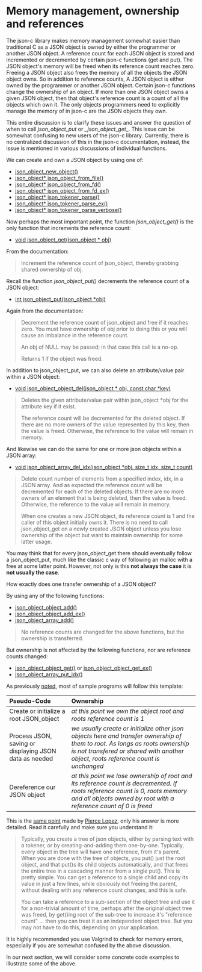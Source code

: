 # Memory management, ownership and references

The json-c library makes memory management somewhat easier than traditional C as a JSON object is owned by either the programmer or another JSON object. A reference count for each JSON object is stored and incremented or decremented by certain json-c functions (get and put).  The JSON object's memory will be freed when its reference count reaches zero. Freeing a JSON object also frees the memory of all the objects the JSON object owns. So in addition to reference counts, A JSON object is either owned by the programmer or another JSON object. Certain json-c functions change the ownership of an object. If more than one JSON object owns a given JSON object, then that object's reference count is a count of all the objects which own it. The only objects programmers need to explicitly manage the memory of in json-c are the JSON objects they own.

This entire discussion is to clarify these issues and answer the question of when to call _*json_object_put*_ or *_json_object_get*_. This issue can be somewhat confusing to new users of the json-c library. Currently, there is no centralized discussion of this in the json-c documentation, instead, the issue is mentioned in various discussions of individual functions.

We can create and own a JSON object by using one of:

- [json_object_new_object()](https://json-c.github.io/json-c/json-c-0.14/doc/html/json__object_8h.html#a68c383f54544fca19b5f2425be397600)
- [json_object* json_object_from_file()](https://json-c.github.io/json-c/json-c-0.14/doc/html/json__util_8h.html#a03119ec0a71af4eee95318e9b2aaf05b)
- [json_object* json_object_from_fd()](https://json-c.github.io/json-c/json-c-0.14/doc/html/json__util_8h.html#a5b72bf6f3ac8fb03da38d2e2d1e18d1b)
- [json_object* json_object_from_fd_ex()](https://json-c.github.io/json-c/json-c-0.14/doc/html/json__util_8h.html#a88c5c7ce735d95f6c3c81c73475e14aa)
- [json_object* json_tokener_parse()](https://json-c.github.io/json-c/json-c-0.14/doc/html/json__tokener_8h.html#a236ef64d079822a4411d13eae7190c4d)
- [json_object* json_tokener_parse_ex()](https://json-c.github.io/json-c/json-c-0.14/doc/html/json__tokener_8h.html#a61679f178111963a9ffa3c8179553f7a)
- [json_object* json_tokener_parse_verbose()](https://json-c.github.io/json-c/json-c-0.14/doc/html/json__tokener_8h.html#a735f2dc755d57ed5c5b807aaaaef3b14)

Now perhaps the most important point, the function _*json_object_get()*_ is the only function that increments the reference count:

- [void json_object_get(json_object \* obj)](https://json-c.github.io/json-c/json-c-0.14/doc/html/json__object_8h.html#a675aa3a9cced685dbfd1c1a770a0c3e4)

From the documentation:

> Increment the reference count of json_object, thereby grabbing shared ownership of obj. 

Recall the function _*json_object_put()*_ decrements the reference count of a JSON object:

- [int json_object_put(json_object \*obj)](https://json-c.github.io/json-c/json-c-0.14/doc/html/json__object_8h.html#afabf61f932cd64a4122ca8092452eed5)

Again from the documentation:

> Decrement the reference count of json_object and free if it reaches zero.
> You must have ownership of obj prior to doing this or you will cause an imbalance in the reference count.
>
> An obj of NULL may be passed; in that case this call is a no-op.
>
> Returns 1 if the object was freed.

In addition to json_object_put, we can also delete an attribute/value pair within a JSON object:

- [void json_object_object_del(json_object * obj, const char *key)](https://json-c.github.io/json-c/json-c-0.14/doc/html/json__object_8h.html#ac6605fdafca20bd5d33c84f4f80a3bda)

> Deletes the given attribute/value pair within json_object *obj for the attribute key if it exist. 
> 
> The reference count will be decremented for the deleted object. If there are no more owners of the value represented by this key, then the value is freed. Otherwise, the reference to the value will remain in memory.

And likewise we can do the same for one or more json objects within a JSON array:

- [void json_object_array_del_idx(json_object *obj, size_t idx, size_t count) ](https://json-c.github.io/json-c/json-c-0.14/doc/html/json__object_8h.html#a722eca9f578704d3af38b97549242c1f)

> Delete count number of elements from a specified index, idx, in a JSON array. And as expected the reference count will be decremented for each of the deleted objects. If there are no more owners of an element that is being deleted, then the value is freed. Otherwise, the reference to the value will remain in memory.
> 
>When one creates a new JSON object, its reference count is 1 and the caller of this object initially owns it. There is no need to call json_object_get on a newly created JSON object unless you lose ownership of the object but want to maintain ownership for some latter usage.

You may think that for every json_object_get there should eventually follow a json_object_put, much like the classic c way of following an malloc with a free at some latter point. However, not only is this **not always the case** it is **not usually the case**.

How exactly does one transfer ownership of a JSON object?

By using any of the following functions:

- [json_object_object_add()](https://json-c.github.io/json-c/json-c-0.14/doc/html/json__object_8h.html#a27bd808a022251059a43f1f6370441cd)
- [json_object_object_add_ex()](https://json-c.github.io/json-c/json-c-0.14/doc/html/json__object_8h.html#a57d3e444dd7db6b4510d21bf3716a002)
- [json_object_array_add()](https://json-c.github.io/json-c/json-c-0.14/doc/html/json__object_8h.html#a18cdd9a7455e09f36cdf6e5756b7f586)

>No reference counts are changed for the above functions, but the ownership is transferred.

But ownership is not affected by the following functions, nor are reference counts changed:
    
- [json_object_object_get()](https://json-c.github.io/json-c/json-c-0.14/doc/html/json__object_8h.html#a1a097805abb53b4c8a60d573730a8939) or [json_object_object_get_ex()](https://json-c.github.io/json-c/json-c-0.14/doc/html/json__object_8h.html#a90d5f16d58636f01d2ed1a6030c7366a)
- [json_object_array_put_idx()](https://json-c.github.io/json-c/json-c-0.14/doc/html/json__object_8h.html#a1ac0ccdbc13a25da7d8b2dc9e421dfad)

As previously [noted](https://github.com/rbtylee/tutorial-jsonc/blob/master/tutorial/File.md), most of sample programs will follow this template:

|  Pseudo-Code                            | Ownership                                                                                         |
| :-------------------------------------- | :------------------------------------------------------------------------------------------- |
| Create or initialize a root JSON_object |  _*at this point we own the object root and roots reference count is 1*_ |
| Process JSON, saving or displaying JSON data as needed | _*we usually create or initialize other json objects here and transfer ownership of them to root. As longs as roots ownership is not transfered or shared with another object, roots reference count is unchanged*_ |
| Dereference our JSON object |  _*at this point we lose ownership of root and its reference count is decremented. If roots reference count is 0, roots memory and all objects owned by root with a reference count of 0 is freed*_ |


This is the [same point](https://github.com/json-c/json-c/issues/642#issuecomment-656326298) made by [Pierce Lopez](https://github.com/ploxiln), only his answer is more detailed. Read it carefully and make sure you understand it:

> Typically, you create a tree of json objects, either by parsing text with a tokener, or by creating-and-adding them  one-by-one. Typically, every object in the tree will have one reference, from it's parent. When you are done with the tree of objects, you put() just the root object, and that put()s its child objects automatically, and that frees the entire tree in a cascading manner from a single put(). This is pretty simple. You can get a reference to a single child and copy its value in just a few lines, while obviously not freeing the parent, without dealing with any reference count changes, and this is safe.
> 
> You can take a reference to a sub-section of the object tree and use it for a non-trivial amount of time, perhaps after the original object tree was freed, by get()ing root of the sub-tree to increase it's "reference count" ... then you can treat it as an independent object tree. But you may not have to do this, depending on your application.
    
It is highly recommended you use Valgrind to check for memory errors, especially if you are somewhat confused  by the above discussion.

In our next section, we will consider some concrete code examples to illustrate some of the above.
